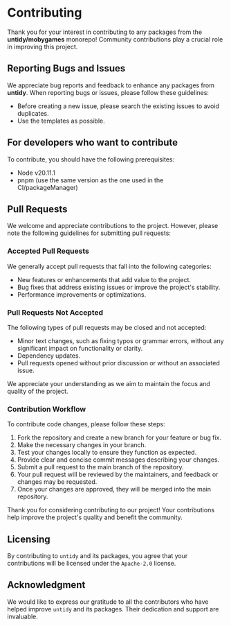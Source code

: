 # Contributing

Thank you for your interest in contributing to any packages from the **untidy/mobygames** monorepo!
Community contributions play a crucial role in improving this project.

## Reporting Bugs and Issues

We appreciate bug reports and feedback to enhance any packages from **untidy**. When reporting bugs
or issues, please follow these guidelines:

- Before creating a new issue, please search the existing issues to avoid duplicates.
- Use the templates as possible.

## For developers who want to contribute

To contribute, you should have the following prerequisites:

- Node v20.11.1
- pnpm (use the same version as the one used in the CI/packageManager)

## Pull Requests

We welcome and appreciate contributions to the project. However, please note the following
guidelines for submitting pull requests:

### Accepted Pull Requests

We generally accept pull requests that fall into the following categories:

- New features or enhancements that add value to the project.
- Bug fixes that address existing issues or improve the project's stability.
- Performance improvements or optimizations.

### Pull Requests Not Accepted

The following types of pull requests may be closed and not accepted:

- Minor text changes, such as fixing typos or grammar errors, without any significant impact on
  functionality or clarity.
- Dependency updates.
- Pull requests opened without prior discussion or without an associated issue.

We appreciate your understanding as we aim to maintain the focus and quality of the project.

### Contribution Workflow

To contribute code changes, please follow these steps:

1. Fork the repository and create a new branch for your feature or bug fix.
2. Make the necessary changes in your branch.
3. Test your changes locally to ensure they function as expected.
4. Provide clear and concise commit messages describing your changes.
5. Submit a pull request to the main branch of the repository.
6. Your pull request will be reviewed by the maintainers, and feedback or changes may be requested.
7. Once your changes are approved, they will be merged into the main repository.

Thank you for considering contributing to our project! Your contributions help improve the project's
quality and benefit the community.

## Licensing

By contributing to `untidy` and its packages, you agree that your contributions will be licensed
under the `Apache-2.0` license.

## Acknowledgment

We would like to express our gratitude to all the contributors who have helped improve `untidy` and
its packages. Their dedication and support are invaluable.
